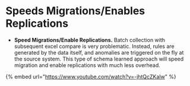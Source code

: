 # Speeds Migrations/Enables Replications

* **Speed Migrations/Enable Replications.** Batch collection with subsequent excel compare is very problematic.  Instead, rules are generated by the data itself, and anomalies are triggered on the fly at the source system.  This type of schema learned approach will speed migration and enable replications with much less overhead.

{% embed url="https://www.youtube.com/watch?v=-jhtQcZKaIw" %}

